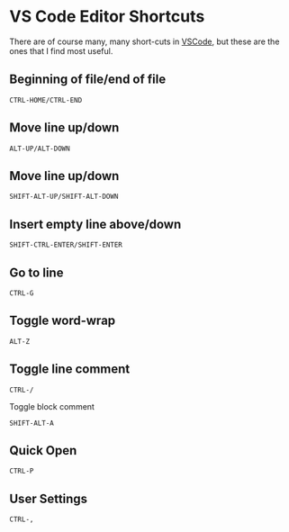 # VS Code Editor Shortcuts

There are of course many, many short-cuts in [VSCode](https://code.visualstudio.com/), but these are the ones that I find most useful.

## Beginning of file/end of file
```
CTRL-HOME/CTRL-END
```

## Move line up/down
```
ALT-UP/ALT-DOWN
```

## Move line up/down
```
SHIFT-ALT-UP/SHIFT-ALT-DOWN
```

## Insert empty line above/down
```
SHIFT-CTRL-ENTER/SHIFT-ENTER
```

## Go to line
```
CTRL-G
```

## Toggle word-wrap
```
ALT-Z
```

## Toggle line comment
```
CTRL-/
```

Toggle block comment
```
SHIFT-ALT-A
```

## Quick Open
```
CTRL-P
```

## User Settings
```
CTRL-,
```

